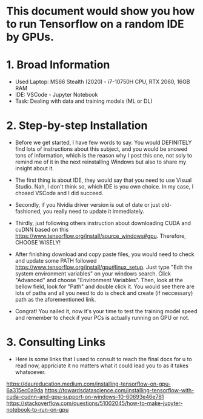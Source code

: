 # This document would show you how to run Tensorflow on a random IDE by GPUs.

# 1. Broad Information
- Used Laptop: MS66 Stealth (2020) - i7-10750H CPU, RTX 2060, 16GB RAM
- IDE: VSCode - Jupyter Notebook
- Task: Dealing with data and training models (ML or DL)

# 2. Step-by-step Installation
- Before we get started, I have few words to say. You would DEFINITELY find lots of instructions about this subject, and you would be snowed tons of information, which is the reason why I post this one, not soly to remind me of it in the next reinstalling Windows but also to share my insight about it.
- The first thing is about IDE, they would say that you need to use Visual Studio. Nah, I don't think so, which IDE is you own choice. In my case, I chosed VSCode and I did succeed.

- Secondly, if you Nvidia driver version is out of date or just old-fashioned, you really need to update it immediately.
- Thirdly, just following others instruction about downloading CUDA and cuDNN based on this https://www.tensorflow.org/install/source_windows#gpu. Therefore, CHOOSE WISELY!
- After finishing download and copy paste files, you would need to check and update some PATH followed https://www.tensorflow.org/install/gpu#linux_setup. Just type "Edit the system environment variables" on your windows search. Click "Advanced" and choose "Environment Variables". Then, look at the bellow field, look for "Path" and double click it. You would see there are lots of paths and all you need to do is check and create (if neccessary) path as the aforementioned link.
- Congrat! You nailed it, now it's your time to test the training model speed and remember to check if your PCs is actually running on GPU or not.

# 3. Consulting Links
- Here is some links that I used to consult to reach the final docs for u to read now, appriciate it no matters what it could lead you to as it takes whatsoever.

https://daureducation.medium.com/installing-tensorflow-on-gpu-6a315ec0a9da
https://towardsdatascience.com/installing-tensorflow-with-cuda-cudnn-and-gpu-support-on-windows-10-60693e46e781
https://stackoverflow.com/questions/51002045/how-to-make-jupyter-notebook-to-run-on-gpu


